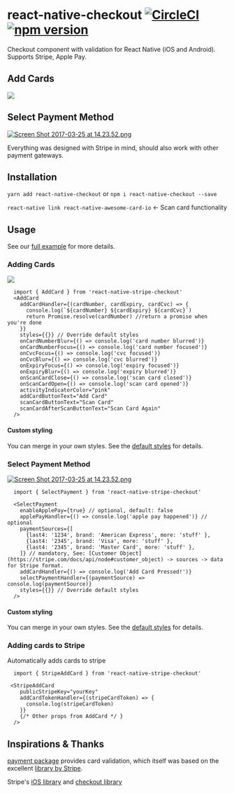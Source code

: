 # react-native-checkout [![CircleCI](https://circleci.com/gh/z-dev/react-native-checkout.svg?style=svg)](https://circleci.com/gh/z-dev/react-native-checkout) [![npm version](https://badge.fury.io/js/react-native-checkout.svg)](https://badge.fury.io/js/react-native-checkout)

Checkout component with validation for React Native (iOS and Android). Supports Stripe, Apple Pay.

## Add Cards
![](https://media.giphy.com/media/l4FGDkIm9QzGEJzMY/giphy.gif)

## Select Payment Method
[![Screen Shot 2017-03-25 at 14.23.52.png](https://s24.postimg.org/5ukrsfl8l/Screen_Shot_2017-03-25_at_14.23.52.png)](https://postimg.org/image/ilyxyxv0h/)

Everything was designed with Stripe in mind, should also work with other payment gateways.

## Installation

`yarn add react-native-checkout` or `npm i react-native-checkout --save`

`react-native link react-native-awesome-card-io` <- Scan card functionality

## Usage

See our [full example](https://github.com/z-dev/react-native-checkout-example) for more details.

### Adding Cards

![](https://media.giphy.com/media/l4FGDkIm9QzGEJzMY/giphy.gif)
```
  import { AddCard } from 'react-native-stripe-checkout'
  <AddCard
    addCardHandler={(cardNumber, cardExpiry, cardCvc) => {
      console.log(`${cardNumber} ${cardExpiry} ${cardCvc}`)
      return Promise.resolve(cardNumber) //return a promise when you're done
    }}
    styles={{}} // Override default styles
    onCardNumberBlur={() => console.log('card number blurred')}
    onCardNumberFocus={() => console.log('card number focused')}
    onCvcFocus={() => console.log('cvc focused')}
    onCvcBlur={() => console.log('cvc blurred')}
    onExpiryFocus={() => console.log('expiry focused')}
    onExpiryBlur={() => console.log('expiry blurred')}
    onScanCardClose={() => console.log('scan card closed')}
    onScanCardOpen={() => console.log('scan card opened')}
    activityIndicatorColor="pink"
    addCardButtonText="Add Card"
    scanCardButtonText="Scan Card"
    scanCardAfterScanButtonText="Scan Card Again"
  />
```

#### Custom styling

You can merge in your own styles. See the [default styles](src/components/addCard/defaultStyles.js) for details.

### Select Payment Method
[![Screen Shot 2017-03-25 at 14.23.52.png](https://s24.postimg.org/5ukrsfl8l/Screen_Shot_2017-03-25_at_14.23.52.png)](https://postimg.org/image/ilyxyxv0h/)

```
  import { SelectPayment } from 'react-native-stripe-checkout'

  <SelectPayment
    enableApplePay={true} // optional, default: false
    applePayHandler={() => console.log('apple pay happened')} // optional
    paymentSources={[
      {last4: '1234', brand: 'American Express', more: 'stuff' },
      {last4: '2345', brand: 'Visa', more: 'stuff' },
      {last4: '2345', brand: 'Master Card', more: 'stuff' },
    ]} // mandatory, See: [Customer Object](https://stripe.com/docs/api/node#customer_object) -> sources -> data for Stripe format.
    addCardHandler={() => console.log('Add Card Pressed!')}
    selectPaymentHandler={(paymentSource) => console.log(paymentSource)}
    styles={{}} // Override default styles
  />

```
#### Custom styling

You can merge in your own styles. See the [default styles](src/components/selectPayment/defaultStyles.js) for details.

### Adding cards to Stripe

Automatically adds cards to stripe

```
  import { StripeAddCard } from 'react-native-stripe-checkout'

 <StripeAddCard
    publicStripeKey="yourKey"
    addCardTokenHandler={(stripeCardToken) => {
      console.log(stripeCardToken)
    }}
    {/* Other props from AddCard */ }
  />
```

## Inspirations & Thanks

[payment package](https://github.com/jessepollak/payment) provides card validation, which itself was based on the excellent [library by Stripe](https://github.com/stripe/jquery.payment).

Stripe's [iOS library](https://stripe.com/docs/mobile/ios) and [checkout library](https://stripe.com/checkout) 
